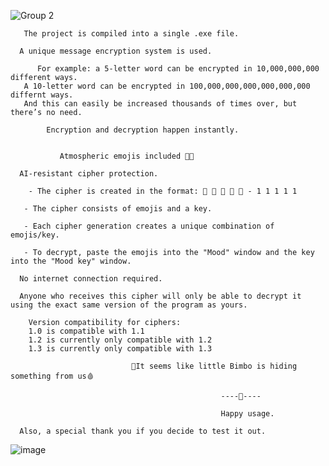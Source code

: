 ![Group 2](https://github.com/user-attachments/assets/d6874b59-7935-4b95-ae63-9dad50aea407)
      
       The project is compiled into a single .exe file.

      A unique message encryption system is used.
      
          For example: a 5-letter word can be encrypted in 10,000,000,000 different ways.
       A 10-letter word can be encrypted in 100,000,000,000,000,000,000 differnt ways.
       And this can easily be increased thousands of times over, but there’s no need.
          
            Encryption and decryption happen instantly.
            
            
               Atmospheric emojis included 💞👠
               
      AI-resistant cipher protection.

        - The cipher is created in the format: 💋 💋 💋 💋 💋 - 1 1 1 1 1
        
       - The cipher consists of emojis and a key.
       
       - Each cipher generation creates a unique combination of emojis/key.
       
       - To decrypt, paste the emojis into the "Mood" window and the key into the "Mood key" window.
       
      No internet connection required.
                                
      Anyone who receives this cipher will only be able to decrypt it using the exact same version of the program as yours.
                                
        Version compatibility for ciphers: 
        1.0 is compatible with 1.1
        1.2 is currently only compatible with 1.2
        1.3 is currently only compatible with 1.3
        
                               💖It seems like little Bimbo is hiding something from us🩸
                                                                    
                                                   ----🔴----
                                                                                          
                                                   Happy usage.

      Also, a special thank you if you decide to test it out.

![image](https://github.com/user-attachments/assets/63fc5f64-0453-4af7-b8e5-3b77217c5b1e)
